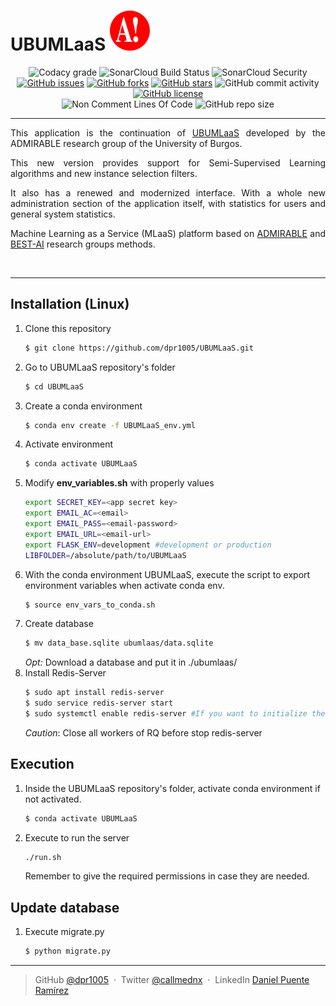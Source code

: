 # UBUMLaaS [![admirable-logo](ubumlaas/static/img/onlyA-32x32.svg)](http://admirable-ubu.es/)

<div align="center">
    <img alt="Codacy grade" src="https://img.shields.io/codacy/grade/5380c6229bc5421ba4832902f9e359fa?logo=codacy">
    <img alt="SonarCloud Build Status" src="https://sonarcloud.io/api/project_badges/measure?project=dpr1005_UBUMLaaS&metric=alert_status">
    <img alt="SonarCloud Security" src="https://sonarcloud.io/api/project_badges/measure?project=dpr1005_UBUMLaaS&metric=security_rating">
    <br/>
    <a href="https://github.com/dpr1005/UBUMLaaS"><img alt="GitHub issues" src="https://img.shields.io/github/issues/dpr1005/UBUMLaaS"></a>
<a href="https://github.com/dpr1005/UBUMLaaS/network"><img alt="GitHub forks" src="https://img.shields.io/github/forks/dpr1005/UBUMLaaS"></a>
<a href="https://github.com/dpr1005/UBUMLaaS/stargazers"><img alt="GitHub stars" src="https://img.shields.io/github/stars/dpr1005/UBUMLaaS"></a>
<img alt="GitHub commit activity" src="https://img.shields.io/github/commit-activity/m/dpr1005/UBUMLaaS">
  <a href="https://github.com/dpr1005/UBUMLaaS/blob/main/LICENSE"><img alt="GitHub license" src="https://img.shields.io/github/license/dpr1005/UBUMLaaS"></a>
    <br/>
    <img alt="Non Comment Lines Of Code" src="https://sonarcloud.io/api/project_badges/measure?project=dpr1005_UBUMLaaS&metric=ncloc">
    <img alt="GitHub repo size" src="https://img.shields.io/github/repo-size/dpr1005/UBUMLaaS?color=purple&logo=github">
</div>
    
---
<div align="justify">
This application is the continuation of <a href="https://github.com/JoseBarbero/UBUMLaaS">UBUMLaaS</a> developed by the ADMIRABLE research group of the University of Burgos.

This new version provides support for Semi-Supervised Learning algorithms and new instance selection filters.

It also has a renewed and modernized interface. With a whole new administration section of the application itself, with statistics for users and general system statistics.

Machine Learning as a Service (MLaaS) platform based on [ADMIRABLE](http://admirable-ubu.es/) and [BEST-AI](https://www.ubu.es/best-ai-biologia-educacion-y-salud-con-tecnologias-avanzadas-informaticas-best-ai) research groups methods.
</div>
<br>

---
## Installation (Linux)

1. Clone this repository
    ```bash
    $ git clone https://github.com/dpr1005/UBUMLaaS.git
    ```
2. Go to UBUMLaaS repository's folder
    ```bash
    $ cd UBUMLaaS
    ```
3. Create a conda environment
    ```bash
    $ conda env create -f UBUMLaaS_env.yml
    ```
4. Activate environment
    ```bash
    $ conda activate UBUMLaaS
    ```
5. Modify **env_variables.sh** with properly values
    ```bash 
    export SECRET_KEY=<app secret key>
    export EMAIL_AC=<email>
    export EMAIL_PASS=<email-password>
    export EMAIL_URL=<email-url>
    export FLASK_ENV=development #development or production
    LIBFOLDER=/absolute/path/to/UBUMLaaS
    ```
6. With the conda environment UBUMLaaS, execute the script to export environment variables when activate conda env.
    ```bash
    $ source env_vars_to_conda.sh
    ```
7. Create database
    ```bash
    $ mv data_base.sqlite ubumlaas/data.sqlite
    ```
    *Opt:* 
    Download a database and put it in ./ubumlaas/
8. Install Redis-Server
    ```bash
    $ sudo apt install redis-server
    $ sudo service redis-server start
    $ sudo systemctl enable redis-server #If you want to initialize the service in startup
    ```
    *Caution*: Close all workers of RQ before stop redis-server

## Execution
1. Inside the UBUMLaaS repository's folder, activate conda environment if not activated.
    ```bash
    $ conda activate UBUMLaaS
    ```
2.  Execute to run the server
    ```bash
    ./run.sh
    ```
    Remember to give the required permissions in case they are needed.
## Update database
1. Execute migrate.py
   ```bash
   $ python migrate.py
   ``` 


---

> GitHub [@dpr1005](https://github.com/dpr1005) &nbsp;&middot;&nbsp;
> Twitter [@callmednx](https://twitter.com/callmednx) &nbsp;&middot;&nbsp;
> LinkedIn [Daniel Puente Ramírez](https://www.linkedin.com/in/danielpuenteramirez/)

        
